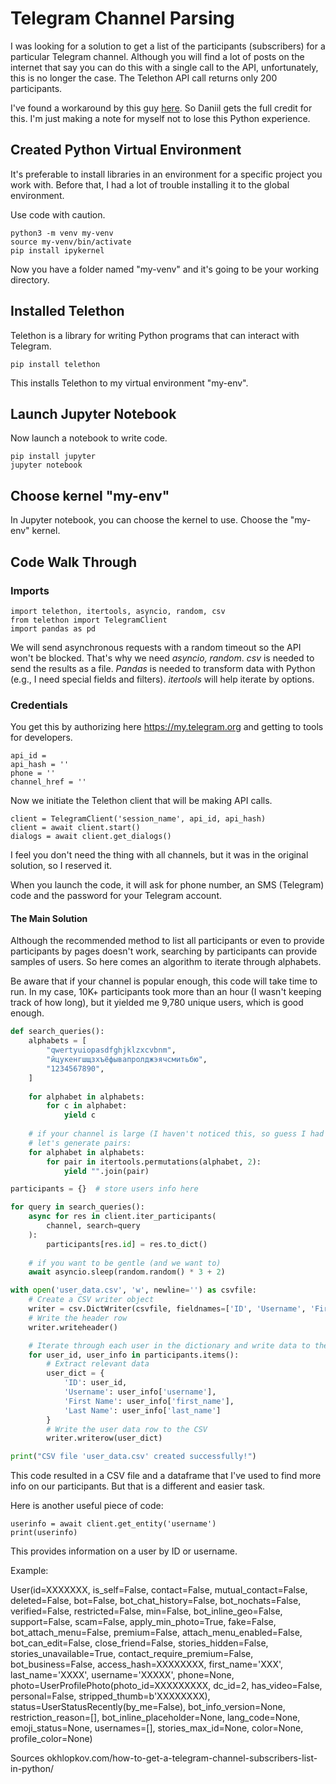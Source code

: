 # Telegram Channel Parsing

I was looking for a solution to get a list of the participants (subscribers) for a particular Telegram channel. Although you will find a lot of posts on the internet that say you can do this with a single call to the API, unfortunately, this is no longer the case. The Telethon API call returns only 200 participants.

I've found a workaround by this guy [here](https://okhlopkov.com/how-to-get-a-telegram-channel-subscribers-list-in-python/). So Daniil gets the full credit for this. I'm just making a note for myself not to lose this Python experience.

## Created Python Virtual Environment

It's preferable to install libraries in an environment for a specific project you work with. Before that, I had a lot of trouble installing it to the global environment.

Use code with caution.

```
python3 -m venv my-venv
source my-venv/bin/activate
pip install ipykernel
```


Now you have a folder named "my-venv" and it's going to be your working directory.

## Installed Telethon

Telethon is a library for writing Python programs that can interact with Telegram.

```
pip install telethon
```


This installs Telethon to my virtual environment "my-env".

## Launch Jupyter Notebook

Now launch a notebook to write code.

```
pip install jupyter
jupyter notebook
```


## Choose kernel "my-env"

In Jupyter notebook, you can choose the kernel to use. Choose the "my-env" kernel.

## Code Walk Through

### Imports

```
import telethon, itertools, asyncio, random, csv
from telethon import TelegramClient
import pandas as pd
```


We will send asynchronous requests with a random timeout so the API won't be blocked. That's why we need *asyncio, random*. *csv* is needed to send the results as a file. *Pandas* is needed to transform data with Python (e.g., I need special fields and filters). *itertools* will help iterate by options.

### Credentials

You get this by authorizing here https://my.telegram.org and getting to tools for developers.

```
api_id =
api_hash = ''
phone = ''
channel_href = ''
```

Now we initiate the Telethon client that will be making API calls.

```
client = TelegramClient('session_name', api_id, api_hash)
client = await client.start()
dialogs = await client.get_dialogs()
```

I feel you don't need the thing with all channels, but it was in the original solution, so I reserved it.

When you launch the code, it will ask for phone number, an SMS (Telegram) code and the password for your Telegram account.

#### The Main Solution

Although the recommended method to list all participants or even to provide participants by pages doesn't work, searching by participants can provide samples of users. So here comes an algorithm to iterate through alphabets.

Be aware that if your channel is popular enough, this code will take time to run. In my case, 10K+ participants took more than an hour (I wasn't keeping track of how long), but it yielded me 9,780 unique users, which is good enough.

```Python
def search_queries():
    alphabets = [
        "qwertyuiopasdfghjklzxcvbnm",
        "йцукенгшщзхъёфывапролджэячсмитьбю",
        "1234567890",
    ]
    
    for alphabet in alphabets:
        for c in alphabet:
            yield c 
    
    # if your channel is large (I haven't noticed this, so guess I had run both loops)
    # let's generate pairs:
    for alphabet in alphabets:
        for pair in itertools.permutations(alphabet, 2):
            yield "".join(pair)

participants = {}  # store users info here

for query in search_queries():
    async for res in client.iter_participants(
        channel, search=query
    ):
        participants[res.id] = res.to_dict() 
    
    # if you want to be gentle (and we want to)
    await asyncio.sleep(random.random() * 3 + 2)

with open('user_data.csv', 'w', newline='') as csvfile:
    # Create a CSV writer object
    writer = csv.DictWriter(csvfile, fieldnames=['ID', 'Username', 'First Name', 'Last Name'])
    # Write the header row
    writer.writeheader()

    # Iterate through each user in the dictionary and write data to the CSV
    for user_id, user_info in participants.items():
        # Extract relevant data
        user_dict = {
            'ID': user_id,
            'Username': user_info['username'],
            'First Name': user_info['first_name'],
            'Last Name': user_info['last_name']
        }
        # Write the user data row to the CSV
        writer.writerow(user_dict)

print("CSV file 'user_data.csv' created successfully!")

```

This code resulted in a CSV file and a dataframe that I've used to find more info on our participants. But that is a different and easier task.

Here is another useful piece of code:

```
userinfo = await client.get_entity('username')
print(userinfo)
```

This provides information on a user by ID or username. 

Example:

User(id=XXXXXXX, is_self=False, contact=False, mutual_contact=False, deleted=False, bot=False, bot_chat_history=False, bot_nochats=False, verified=False, restricted=False, min=False, bot_inline_geo=False, support=False, scam=False, apply_min_photo=True, fake=False, bot_attach_menu=False, premium=False, attach_menu_enabled=False, bot_can_edit=False, close_friend=False, stories_hidden=False, stories_unavailable=True, contact_require_premium=False, bot_business=False, access_hash=XXXXXXXX, first_name='XXX', last_name='XXXX', username='XXXXX', phone=None, photo=UserProfilePhoto(photo_id=XXXXXXXXX, dc_id=2, has_video=False, personal=False, stripped_thumb=b'XXXXXXXX), status=UserStatusRecently(by_me=False), bot_info_version=None, restriction_reason=[], bot_inline_placeholder=None, lang_code=None, emoji_status=None, usernames=[], stories_max_id=None, color=None, profile_color=None)

Sources
okhlopkov.com/how-to-get-a-telegram-channel-subscribers-list-in-python/





